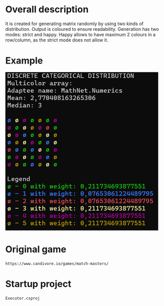 # Overall description
It is created for generating matrix randomly by using two kinds of distribution.
Output is coloured to ensure readability.
Generation has two modes: strict and happy.
Happy allows to have maximum 2 colours in a row/column, as the strict mode does not allow it.

# Example
![RESULT.png](./results/RESULT.png)

# Original game
```
https://www.candivore.io/games/match-masters/
```
# Startup project
```
Executor.csproj
```
